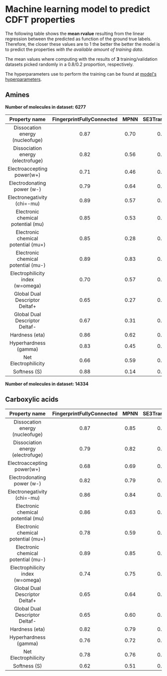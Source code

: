 # Machine learning model to predict CDFT properties

The following table shows the **mean rvalue** resulting from the linear regression
between the predicted as function of the ground true labels. Therefore, the closer
these values are to 1 the better the better the model is to predict the properties *with
the available amount of training data*.

The mean values where computing with the results of **3** training/validation datasets picked randomly
in a 0.8/0.2 proportion, respectively.

The hyperparameters use to perform the training can be found at [model's hyperparameters](Training_hyperparameters.md).


## Amines

**Number of molecules in dataset: 6277**

|          Property name             | FingerprintFullyConnected | MPNN | SE3Transformer|
|:----------------------------------:|:-------------------------:|:----:|:-------------:|
| Dissocation energy (nucleofuge)    | 0.87   | 0.70  | 0.85 |
| Dissociation energy (electrofuge)  | 0.82	  | 0.56  | 0.62 |
| Electroaccepting power(w+)         | 0.71	  | 0.46  | 0.52 |
| Electrodonating power (w-)         | 0.79	  | 0.64  | 0.71 |
| Electronegativity (chi=-mu)        | 0.89	  | 0.57  | 0.74 |
| Electronic chemical potential (mu) | 0.85	  | 0.53  | 0.75 |
| Electronic chemical potential (mu+)| 0.85	  | 0.28  | 0.69 |
| Electronic chemical potential (mu-)| 0.89	  | 0.83  | 0.87 |
| Electrophilicity index (w=omega)   | 0.70	  | 0.57  | 0.74 |
| Global Dual Descriptor Deltaf+     | 0.65	  | 0.27  | 0.54 |
| Global Dual Descriptor Deltaf-     | 0.67	  | 0.31  | 0.55 |
| Hardness (eta)                     | 0.86	  | 0.62  | 0.79 |
| Hyperhardness (gamma)              | 0.83	  | 0.45  | 0.62 |
| Net Electrophilicity               | 0.66	  | 0.59  | 0.74 |
| Softness (S)                       | 0.88	  | 0.14  | 0.54 |




**Number of molecules in dataset: 14334**


## Carboxylic acids


|          Property name             | FingerprintFullyConnected | MPNN | SE3Transformer|
|:----------------------------------:|:-------------------------:|:----:|:-------------:|
| Dissocation energy (nucleofuge)    |  0.87  | 0.85  | 0.90 | 
| Dissociation energy (electrofuge)  | 	0.79  | 0.82  | 0.80 | 
| Electroaccepting power(w+)         | 	0.68  | 0.69  | 0.75 | 
| Electrodonating power (w-)         | 	0.82  | 0.79  | 0.82 | 
| Electronegativity (chi=-mu)        | 	0.86  | 0.84  | 0.88 | 
| Electronic chemical potential (mu) | 	0.86  | 0.63  | 0.88 | 
| Electronic chemical potential (mu+)| 	0.78  | 0.59  | 0.79 | 
| Electronic chemical potential (mu-)| 	0.89  | 0.85  | 0.91 | 
| Electrophilicity index (w=omega)   | 	0.74  | 0.75  | 0.79 | 
| Global Dual Descriptor Deltaf+     | 	0.65  | 0.64  | 0.63 | 
| Global Dual Descriptor Deltaf-     | 	0.65  | 0.60  | 0.61 | 
| Hardness (eta)                     | 	0.82  | 0.79  | 0.81 | 
| Hyperhardness (gamma)              | 	0.76  | 0.72  | 0.74 | 
| Net Electrophilicity               | 	0.78  | 0.76  | 0.81 | 
| Softness (S)                       |	0.62  | 0.51  | 0.52 |

